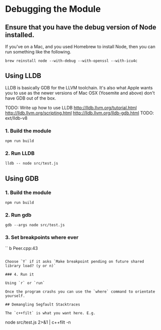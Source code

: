 # Debugging the Module

## Ensure that you have the debug version of Node installed.

If you've on a Mac, and you used Homebrew to install Node, then you can run something like the following.
```
brew reinstall node --with-debug --with-openssl --with-icu4c
```


## Using LLDB

LLDB is basically GDB for the LLVM toolchain. It's also what Apple wants you to use as the newer versions of Mac OSX (Yosemite and above) don't have GDB out of the box.

TODO: Write up how to use LLDB
      http://lldb.llvm.org/tutorial.html
      http://lldb.llvm.org/scripting.html
      http://lldb.llvm.org/lldb-gdb.html
TODO: ext/lldb-v8

### 1. Build the module

```
npm run build
```

### 2.  Run LLDB

```
lldb -- node src/test.js
```


## Using GDB


### 1. Build the module

```
npm run build
```

### 2.  Run gdb

```
gdb --args node src/test.js
```

### 3. Set breakpoints where ever

``
b Peer.cpp:43
```

Choose `Y` if it asks `Make breakpoint pending on future shared library load? (y or n)`

### 4. Run it

Using `r` or `run`

Once the program crashs you can use the `where` command to orientate yourself.

## Demangling Segfault Stacktraces

The `c++filt` is what you want here. E.g.

```
node src/test.js  2>&1 | c++filt -n
```

